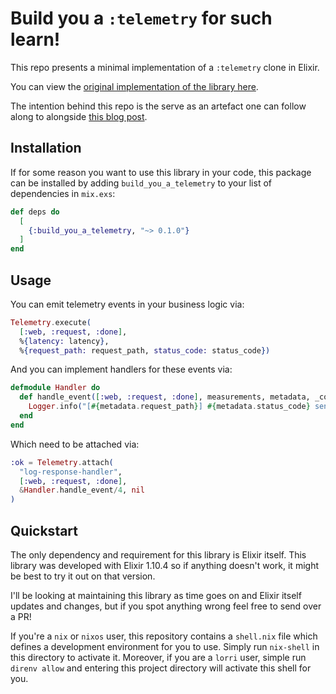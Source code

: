 # Build you a `:telemetry` for such learn!

This repo presents a minimal implementation of a `:telemetry` clone in Elixir.

You can view the [original implementation of the library here](https://github.com/beam-telemetry/telemetry).

The intention behind this repo is the serve as an artefact one can follow along
to alongside [this blog post](https://cbailey.co.uk/posts/build_you_a_telemetry_for_such_learn).

## Installation

If for some reason you want to use this library in your code, this package can be
installed by adding `build_you_a_telemetry` to your list of dependencies in `mix.exs`:

```elixir
def deps do
  [
    {:build_you_a_telemetry, "~> 0.1.0"}
  ]
end
```

## Usage

You can emit telemetry events in your business logic via:

```elixir
Telemetry.execute(
  [:web, :request, :done],
  %{latency: latency},
  %{request_path: request_path, status_code: status_code})
```

And you can implement handlers for these events via:

```elixir
defmodule Handler do
  def handle_event([:web, :request, :done], measurements, metadata, _config) do
    Logger.info("[#{metadata.request_path}] #{metadata.status_code} sent in #{measurements.latency}")
  end
end
```

Which need to be attached via:

```elixir
:ok = Telemetry.attach(
  "log-response-handler",
  [:web, :request, :done],
  &Handler.handle_event/4, nil
)
```

## Quickstart

The only dependency and requirement for this library is Elixir itself. This library
was developed with Elixir 1.10.4 so if anything doesn't work, it might be best to
try it out on that version.

I'll be looking at maintaining this library as time goes on and Elixir itself updates
and changes, but if you spot anything wrong feel free to send over a PR!

If you're a `nix` or `nixos` user, this repository contains a `shell.nix` file
which defines a development environment for you to use. Simply run `nix-shell` in
this directory to activate it. Moreover, if you are a `lorri` user, simple run
`direnv allow` and entering this project directory will activate this shell for you.
